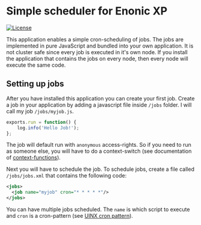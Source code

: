 # Simple scheduler for Enonic XP

[![License](https://img.shields.io/github/license/enonic/app-cronjob.svg)](http://www.apache.org/licenses/LICENSE-2.0.html)

This application enables a simple cron-scheduling of jobs. The jobs are implemented in pure JavaScript and bundled into your
own application. It is not cluster safe since every job is executed in it's own node. If you install the application that contains
the jobs on every node, then every node will execute the same code.


## Setting up jobs

After you have installed this application you can create your first job. Create a job in your application by adding a javascript
file inside ``/jobs`` folder. I will call my job ``/jobs/myjob.js``.

```js
exports.run = function() {
    log.info('Hello Job!');
};
```

The job will default run with ``anonymous`` access-rights. So if you need to run as someone else, you will have to do a context-switch 
(see documentation of [context-functions](http://repo.enonic.com/public/com/enonic/xp/docs/6.8.0/docs-6.8.0-libdoc.zip!/module-lib_xp_context.html)).

Next you will have to schedule the job. To schedule jobs, create a file called ``/jobs/jobs.xml`` that contains the following code:

```xml
<jobs>
  <job name="myjob" cron="* * * * *"/>
</jobs>
```

You can have multiple jobs scheduled. The ``name`` is which script to execute and ``cron`` is a cron-pattern 
(see [UINX cron pattern](https://en.wikipedia.org/wiki/Cron)).


